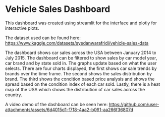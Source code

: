 # Vehicle Sales Dashboard

This dashboard was created using streamlit for the interface and plotly for interactive plots.

The dataset used can be found here: https://www.kaggle.com/datasets/syedanwarafridi/vehicle-sales-data

The dashboard shows car sales across the USA between January 2014 to July 2015. The dashboard can be filtered to show sales by car model year, car brand and by state sold in. The graphs update based on what the user selects. 
There are four charts displayed, the first shows car sale trends by brands over the time frame. The second shows the sales distribution by brand. The third shows the condition based price analysis and shows the spread based on the condition index of each car sold.
Lastly, there is a heat map of the USA which shows the distribution of car sales across the country.

A video demo of the dashboard can be seen here:
https://github.com/user-attachments/assets/6d4015d1-f718-4aa2-b091-aa266f36807d
